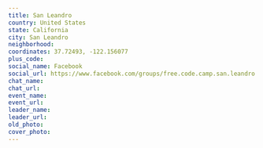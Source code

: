 ```yaml
---
title: San Leandro
country: United States
state: California
city: San Leandro
neighborhood: 
coordinates: 37.72493, -122.156077
plus_code:
social_name: Facebook
social_url: https://www.facebook.com/groups/free.code.camp.san.leandro
chat_name:
chat_url:
event_name:
event_url:
leader_name:
leader_url:
old_photo: 
cover_photo:
---
```

